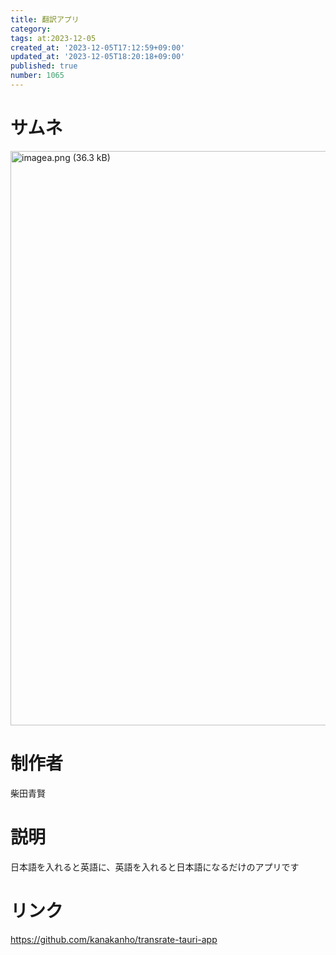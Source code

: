 ```yaml
---
title: 翻訳アプリ
category:
tags: at:2023-12-05
created_at: '2023-12-05T17:12:59+09:00'
updated_at: '2023-12-05T18:20:18+09:00'
published: true
number: 1065
---
```


# サムネ
<img width="919" alt="imagea.png (36.3 kB)" src="/img/markdown/1065/15dac4f9-068c-467f-af6c-92dd54dbe216.png">

# 制作者
柴田青賢

# 説明
日本語を入れると英語に、英語を入れると日本語になるだけのアプリです
# リンク
https://github.com/kanakanho/transrate-tauri-app
